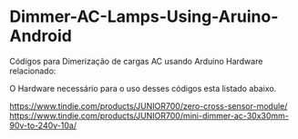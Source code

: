 # Dimmer-AC-Lamps-Using-Aruino-Android
Códigos para Dimerização de cargas AC usando Arduino
Hardware relacionado:

O Hardware necessário para o uso desses códigos esta listado abaixo.

https://www.tindie.com/products/JUNIOR700/zero-cross-sensor-module/
https://www.tindie.com/products/JUNIOR700/mini-dimmer-ac-30x30mm-90v-to-240v-10a/
